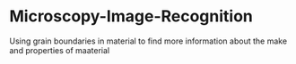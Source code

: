 # Microscopy-Image-Recognition
Using grain boundaries in material to find more information about the make and properties of maaterial
